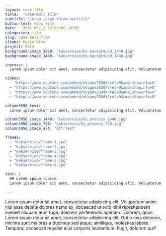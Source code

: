 ```yaml
---
layout: case-film
title:  "Case-mall film"
subtitle: "Lorem ipsum folem subtitle"
button-text: View film
date:   2016-05-11 12:00:00 +0100
categories: film
slug: case-mall-film
client: Kakservice
project: Film
background-image_2880: "kakservice/ks-background_1440.jpg"
background-image_1440: "kakservice/ks-background_1440.jpg"

ingress: |
  Lorem ipsum dolor sit amet, consectetur adipisicing elit. Voluptatum animi nisi esse debitis dolores nemo ex, obcaecati ut odio nihil reprehenderit eveniet aliquam eum fuga, dolorem perferendis aperiam. Dolorem, quos. Lorem ipsum dolor sit amet, consectetur adipisicing elit. Optio ipsa dolorem, minima sunt maiores a ducimus sed atque, similique, molestias labore. Tempora, obcaecati repellat eius corporis laudantium. Fugit, dolorem qui?

videos: 
  - "https://www.youtube.com/embed/oVzgmvZ8DdY?rel=0&amp;showinfo=0"
  - "https://www.youtube.com/embed/oVzgmvZ8DdY?rel=0&amp;showinfo=0"
  - "https://www.youtube.com/embed/oVzgmvZ8DdY?rel=0&amp;showinfo=0"
  - "https://www.youtube.com/embed/oVzgmvZ8DdY?rel=0&amp;showinfo=0"

column5050_text: |
  Lorem ipsum dolor sit amet, consectetur adipisicing elit. Voluptatum animi nisi esse debitis dolores nemo ex, obcaecati ut odio nihil reprehenderit eveniet aliquam eum fuga, dolorem perferendis aperiam. Dolorem, quos. Lorem ipsum dolor sit amet, consectetur adipisicing elit. Optio ipsa dolorem, minima sunt maiores a ducimus sed atque, similique, molestias labore. Tempora, obcaecati repellat eius corporis laudantium. Fugit, dolorem qui?

column5050_image_1440: "kakservice/ks_process_1440.jpg"
column5050_image_720: "kakservice/ks_process_720.jpg"
column5050_image_alt: "alt text"

frames:
  - "kakservice/frame-1.jpg"
  - "kakservice/frame-2.jpg"
  - "kakservice/frame-3.jpg"
  - "kakservice/frame-4.jpg"
  - "kakservice/frame-5.jpg"
  - "kakservice/frame-6.jpg"

text: |
  ## Lorem ipsum rubrik
  Lorem ipsum dolor sit amet, consectetur adipisicing elit. Voluptatum animi nisi esse debitis dolores nemo ex, obcaecati ut odio nihil reprehenderit eveniet aliquam eum fuga, dolorem perferendis aperiam. Dolorem, quos. Lorem ipsum dolor sit amet, consectetur adipisicing elit. Optio ipsa dolorem, minima sunt maiores a ducimus sed atque, similique, molestias labore. Tempora, obcaecati repellat eius corporis laudantium. Fugit, dolorem qui?

---
```

Lorem ipsum dolor sit amet, consectetur adipisicing elit. Voluptatum animi nisi esse debitis dolores nemo ex, obcaecati ut odio nihil reprehenderit eveniet aliquam eum fuga, dolorem perferendis aperiam. Dolorem, quos. Lorem ipsum dolor sit amet, consectetur adipisicing elit. Optio ipsa dolorem, minima sunt maiores a ducimus sed atque, similique, molestias labore. Tempora, obcaecati repellat eius corporis laudantium. Fugit, dolorem qui?


